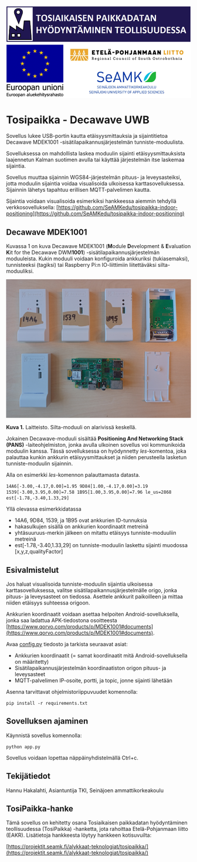 ![logot](images/tosipaikka_logot.png)

# Tosipaikka - Decawave UWB

Sovellus lukee USB-portin kautta etäisyysmittauksia ja sijaintitietoa Decawave MDEK1001 -sisätilapaikannusjärjestelmän tunniste-moduulista.

Sovelluksessa on mahdollista laskea moduulin sijainti etäisyysmittauksista laajennetun Kalman suotimen avulla tai käyttää järjestelmän itse laskemaa sijaintia.

Sovellus muuttaa sijainnin WGS84-järjestelmän pituus- ja leveysasteiksi, jotta moduulin sijaintia voidaa visualisoida ulkoisessa karttasovelluksessa. Sijainnin lähetys tapahtuu erillisen MQTT-palvelimen kautta.

Sijaintia voidaan visualisoida esimerkiksi hankkeessa aiemmin tehdyllä verkkosovelluksella:
[https://github.com/SeAMKedu/tosipaikka-indoor-positioning](https://github.com/SeAMKedu/tosipaikka-indoor-positioning)

## Decawave MDEK1001

Kuvassa 1 on kuva Decawave MDEK1001 (**M**odule **D**evelopment & **E**valuation **K**it for the Decawave DWM**1001**) -sisätilapaikannusjärjestelmän moduuleista. Kukin moduuli voidaan konfiguroida ankkuriksi (tukiasemaksi), tunnisteeksi (tagiksi) tai Raspberry Pi:n IO-liittimiin liitettäväksi silta-moduuliksi.

![mdek1001](/images/laitteisto.jpg)

**Kuva 1.** Laitteisto. Silta-moduuli on alarivissä keskellä.

Jokainen Decawave-moduuli sisältää **Positioning And Networking Stack (PANS)** -laiteohjelmiston, jonka avulla ulkoinen sovellus voi kommunikoida moduulin kanssa. Tässä sovelluksessa on hyödynnetty *les*-komentoa, joka palauttaa kunkin ankkurin etäisyysmittaukset ja niiden perusteella lasketun tunniste-moduulin sijainnin.

Alla on esimerkki *les*-komennon palauttamasta datasta.
```
14A6[-3.00,-4.17,0.00]=1.95 9D84[1.00,-4.17,0.00]=3.19 1539[-3.00,3.95,0.00]=7.58 1B95[1.00,3.95,0.00]=7.96 le_us=2868 est[-1.78,-3.40,1.33,29]
```
Yllä olevassa esimerkkidatassa
* 14A6, 9D84, 1539, ja 1B95 ovat ankkurien ID-tunnuksia
* hakasulkujen sisällä on ankkurien koordinaatit metreinä
* yhtäsuuruus-merkin jälkeen on mitattu etäisyys tunniste-moduuliin metreinä
* est[-1.78,-3.40,1.33,29] on tunniste-moduulin laskettu sijainti muodossa [x,y,z,qualityFactor]

## Esivalmistelut

Jos haluat visualisoida tunniste-moduulin sijaintia ulkoisessa karttasovelluksessa, valitse sisätilapaikannusjärjestelmälle origo, jonka pituus- ja leveysasteet on tiedossa. Asettele ankkurit paikoilleen ja mittaa niiden etäisyys suhteessa origoon.

Ankkurien koordinaatit voidaan asettaa helpoiten Android-sovelluksella, jonka saa ladattua APK-tiedostona osoitteesta
[https://www.qorvo.com/products/p/MDEK1001#documents](https://www.qorvo.com/products/p/MDEK1001#documents).

Avaa [config.py](/config.py) tiedosto ja tarkista seuraavat asiat:
* Ankkurien koordinaatit (= samat koordinaatit mitä Android-sovelluksella on määritetty)
* Sisätilapaikannusjärjestelmän koordinaatiston origon pituus- ja leveysasteet
* MQTT-palvelimen IP-osoite, portti, ja topic, jonne sijainti lähetään

Asenna tarvittavat ohjelmistoriippuvuudet komennolla:
```
pip install -r requirements.txt
```

## Sovelluksen ajaminen

Käynnistä sovellus komennolla:
```
python app.py
```

Sovellus voidaan lopettaa näppäinyhdistelmällä Ctrl+c.

## Tekijätiedot

Hannu Hakalahti, Asiantuntija TKI, Seinäjoen ammattikorkeakoulu

## TosiPaikka-hanke

Tämä sovellus on kehitetty osana Tosiaikaisen paikkadatan hyödyntäminen teollisuudessa (TosiPaikka) -hanketta, jota rahoittaa Etelä-Pohjanmaan liitto (EAKR). Lisätietoja hankkeesta löytyy hankkeen kotisuvuilta:

[https://projektit.seamk.fi/alykkaat-teknologiat/tosipaikka/](https://projektit.seamk.fi/alykkaat-teknologiat/tosipaikka/)

